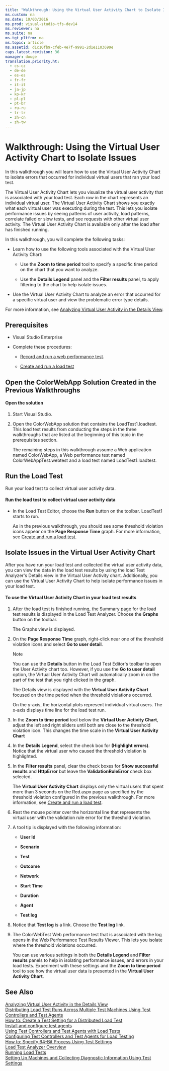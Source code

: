 ```yaml
---
title: "Walkthrough: Using the Virtual User Activity Chart to Isolate Issues"
ms.custom: na
ms.date: 10/03/2016
ms.prod: visual-studio-tfs-dev14
ms.reviewer: na
ms.suite: na
ms.tgt_pltfrm: na
ms.topic: article
ms.assetid: d1c10fb9-cfeb-4e7f-9991-2d1e1103699e
caps.latest.revision: 36
manager: douge
translation.priority.ht: 
  - cs-cz
  - de-de
  - es-es
  - fr-fr
  - it-it
  - ja-jp
  - ko-kr
  - pl-pl
  - pt-br
  - ru-ru
  - tr-tr
  - zh-cn
  - zh-tw
---
```

# Walkthrough: Using the Virtual User Activity Chart to Isolate Issues
In this walkthrough you will learn how to use the Virtual User Activity Chart to isolate errors that occurred for individual virtual users that ran your load test.  
  
 The Virtual User Activity Chart lets you visualize the virtual user activity that is associated with your load test. Each row in the chart represents an individual virtual user. The Virtual User Activity Chart shows you exactly what each virtual user was executing during the test. This lets you isolate performance issues by seeing patterns of user activity, load patterns, correlate failed or slow tests, and see requests with other virtual user activity. The Virtual User Activity Chart is available only after the load after has finished running.  
  
 In this walkthrough, you will complete the following tasks:  
  
-   Learn how to use the following tools associated with the Virtual User Activity Chart:  
  
    -   Use the **Zoom to time period** tool to specify a specific time period on the chart that you want to analyze.  
  
    -   Use the **Details Legend** panel and the **Filter results** panel, to apply filtering to the chart to help isolate issues.  
  
-   Use the Virtual User Activity Chart to analyze an error that occurred for a specific virtual user and view the problematic error type details.  
  
 For more information, see [Analyzing Virtual User Activity in the Details View](../dv_TeamTestALM/Analyzing-Load-Test-Virtual-User-Activity-in-the-Details-View-of-the-Load-Test-Analyzer.md).  
  
## Prerequisites  
  
-   Visual Studio Enterprise  
  
-   Complete these procedures:  
  
    -   [Record and run a web performance test](assetId:///bd0a82fd-cec0-4861-bc09-e1b0b2d258ef).  
  
    -   [Create and run a load test](assetId:///7041cbcf-9ab1-4579-98ff-8f296aeaded4)  
  
## Open the ColorWebApp Solution Created in the Previous Walkthroughs  
  
#### Open the solution  
  
1.  Start Visual Studio.  
  
2.  Open the ColorWebApp solution that contains the LoadTest1.loadtest. This load test results from conducting the steps in the three walkthroughs that are listed at the beginning of this topic in the prerequisites section.  
  
     The remaining steps in this walkthrough assume a Web application named ColorWebApp, a Web performance test named ColorWebAppTest.webtest and a load test named LoadTest1.loadtest.  
  
## Run the Load Test  
 Run your load test to collect virtual user activity data.  
  
#### Run the load test to collect virtual user activity data  
  
-   In the Load Test Editor, choose the **Run** button on the toolbar. LoadTest1 starts to run.  
  
     As in the previous walkthrough, you should see some threshold violation icons appear on the **Page Response Time** graph. For more information, see [Create and run a load test](assetId:///7041cbcf-9ab1-4579-98ff-8f296aeaded4).  
  
## Isolate Issues in the Virtual User Activity Chart  
 After you have run your load test and collected the virtual user activity data, you can view the data in the load test results by using the load Test Analyzer's Details view in the Virtual User Activity chart. Additionally, you can use the Virtual User Activity Chart to help isolate performance issues in your load test.  
  
#### To use the Virtual User Activity Chart in your load test results  
  
1.  After the load test is finished running, the Summary page for the load test results is displayed in the Load Test Analyzer. Choose the **Graphs** button on the toolbar.  
  
     The Graphs view is displayed.  
  
2.  On the **Page Response Time** graph, right-click near one of the threshold violation icons and select **Go to user detail**.  
  
    > [!NOTE]
    >  You can use the **Details** button in the Load Test Editor's toolbar to open the User Activity chart too. However, if you use the **Go to user detail** option, the Virtual User Activity Chart will automatically zoom in on the part of the test that you right clicked in the graph.  
  
     The Details view is displayed with the **Virtual User Activity Chart** focused on the time period when the threshold violations occurred.  
  
     On the y-axis, the horizontal plots represent individual virtual users. The x-axis displays time line for the load test run.  
  
3.  In the **Zoom to time period** tool below the **Virtual User Activity Chart**, adjust the left and right sliders until both are close to the threshold violation icon. This changes the time scale in the **Virtual User Activity Chart**  
  
4.  In the **Details Legend**, select the check box for **(Highlight errors)**. Notice that the virtual user who caused the threshold violation is highlighted.  
  
5.  In the **Filter results** panel, clear the check boxes for **Show successful results** and **HttpError** but leave the **ValidationRuleError** check box selected.  
  
     The **Virtual User Activity Chart** displays only the virtual users that spent more than 3 seconds on the Red.aspx page as specified by the threshold violation configured in the previous walkthrough. For more information, see [Create and run a load test](assetId:///7041cbcf-9ab1-4579-98ff-8f296aeaded4).  
  
6.  Rest the mouse pointer over the horizontal line that represents the virtual user with the validation rule error for the threshold violation.  
  
7.  A tool tip is displayed with the following information:  
  
    -   **User Id**  
  
    -   **Scenario**  
  
    -   **Test**  
  
    -   **Outcome**  
  
    -   **Network**  
  
    -   **Start Time**  
  
    -   **Duration**  
  
    -   **Agent**  
  
    -   **Test log**  
  
8.  Notice that **Test log** is a link. Choose the **Test log** link.  
  
9. The ColorWebTest Web performance test that is associated with the log opens in the Web Performance Test Results Viewer. This lets you isolate where the threshold violations occurred.  
  
     You can use various settings in both the **Details Legend** and **Filter results** panels to help in isolating performance issues, and errors in your load tests. Experiment with these settings and the **Zoom to time period** tool to see how the virtual user data is presented in the **Virtual User Activity Chart**.  
  
## See Also  
 [Analyzing Virtual User Activity in the Details View](../dv_TeamTestALM/Analyzing-Load-Test-Virtual-User-Activity-in-the-Details-View-of-the-Load-Test-Analyzer.md)   
 [Distributing Load Test Runs Across Multiple Test Machines Using Test Controllers and Test Agents](../dv_TeamTestALM/Distributing-Load-Test-Runs-Across-Multiple-Test-Machines-Using-Test-Controllers-and-Test-Agents.md)   
 [How to: Create a Test Setting for a Distributed Load Test](../dv_TeamTestALM/How-to--Create-a-Test-Setting-for-a-Distributed-Load-Test.md)   
 [Install and configure test agents](../dv_TeamTestALM/Install-and-configure-test-agents.md)   
 [Using Test Controllers and Test Agents with Load Tests](../dv_TeamTestALM/Using-Test-Controllers-and-Test-Agents-with-Load-Tests.md)   
 [Configuring Test Controllers and Test Agents for Load Testing](../dv_TeamTestALM/Configuring-Test-Controllers-and-Test-Agents-for-Load-Testing.md)   
 [How to: Specify 64-Bit Process Using Test Settings](../Topic/How%20to:%20Specify%2064-Bit%20Process%20Using%20Test%20Settings.md)   
 [Load Test Analyzer Overview](../dv_TeamTestALM/Load-Test-Analyzer-Overview.md)   
 [Running Load Tests](../Topic/Running%20Load%20Tests.md)   
 [Setting Up Machines and Collecting Diagnostic Information Using Test Settings](../dv_TeamTestALM/Setting-Up-Machines-and-Collecting-Diagnostic-Information-Using-Test-Settings.md)
